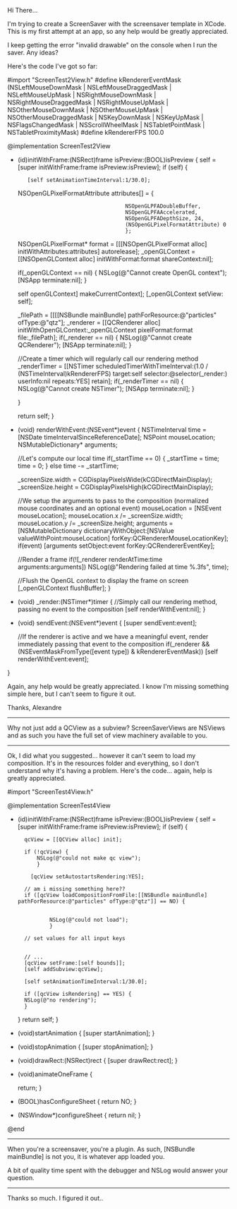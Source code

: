 

Hi There... 

I'm trying to create a ScreenSaver with the screensaver template in XCode. This is my first attempt at an app, so any help would be greatly appreciated.

I keep getting the error "invalid drawable" on the console when I run the saver. Any ideas?

Here's the code I've got so far:

    
#import "ScreenTest2View.h"
#define kRendererEventMask (NSLeftMouseDownMask | NSLeftMouseDraggedMask | NSLeftMouseUpMask | NSRightMouseDownMask | NSRightMouseDraggedMask | NSRightMouseUpMask | NSOtherMouseDownMask | NSOtherMouseUpMask | NSOtherMouseDraggedMask | NSKeyDownMask | NSKeyUpMask | NSFlagsChangedMask | NSScrollWheelMask | NSTabletPointMask | NSTabletProximityMask)
#define kRendererFPS 100.0

@implementation ScreenTest2View

- (id)initWithFrame:(NSRect)frame isPreview:(BOOL)isPreview
{
    self = [super initWithFrame:frame isPreview:isPreview];
    if (self) {
       
		 [self setAnimationTimeInterval:1/30.0];
		
		
	NSOpenGLPixelFormatAttribute	attributes[] = {
													
										NSOpenGLPFADoubleBuffer,
										NSOpenGLPFAAccelerated,
										NSOpenGLPFADepthSize, 24,
										(NSOpenGLPixelFormatAttribute) 0
										};
												
	NSOpenGLPixelFormat*			format = [[[NSOpenGLPixelFormat alloc] initWithAttributes:attributes] autorelease];
	_openGLContext = [[NSOpenGLContext alloc] initWithFormat:format shareContext:nil];
	
	if(_openGLContext == nil) {
		NSLog(@"Cannot create OpenGL context");
		[NSApp terminate:nil];
	}
	
	self openGLContext] makeCurrentContext];
    [_openGLContext setView: self];
	
	_filePath = [[[[NSBundle mainBundle] pathForResource:@"particles" ofType:@"qtz"];
	_renderer = [[QCRenderer alloc] initWithOpenGLContext:_openGLContext pixelFormat:format file:_filePath];
	if(_renderer == nil) {
		NSLog(@"Cannot create QCRenderer");
		[NSApp terminate:nil];
	}
		
	//Create a timer which will regularly call our rendering method
	_renderTimer = [[NSTimer scheduledTimerWithTimeInterval:(1.0 / (NSTimeInterval)kRendererFPS) target:self selector:@selector(_render:) userInfo:nil repeats:YES] retain];
	if(_renderTimer == nil) {
		NSLog(@"Cannot create NSTimer");
		[NSApp terminate:nil];
	}
		
	}
	
	
	
    return self;
}


- (void) renderWithEvent:(NSEvent*)event
{
	NSTimeInterval			time = [NSDate timeIntervalSinceReferenceDate];
	NSPoint					mouseLocation;
	NSMutableDictionary*	arguments;
	
	//Let's compute our local time
	if(_startTime == 0) {
		_startTime = time;
		time = 0;
	}
	else
	time -= _startTime;
	
	
	_screenSize.width = CGDisplayPixelsWide(kCGDirectMainDisplay);
	_screenSize.height = CGDisplayPixelsHigh(kCGDirectMainDisplay);
	
	//We setup the arguments to pass to the composition (normalized mouse coordinates and an optional event)
	mouseLocation = [NSEvent mouseLocation];
	mouseLocation.x /= _screenSize.width;
	mouseLocation.y /= _screenSize.height;
	arguments = [NSMutableDictionary dictionaryWithObject:[NSValue valueWithPoint:mouseLocation] forKey:QCRendererMouseLocationKey];
	if(event)
	[arguments setObject:event forKey:QCRendererEventKey];
	
	//Render a frame
	if(![_renderer renderAtTime:time arguments:arguments])
	NSLog(@"Rendering failed at time %.3fs", time);
	
	//Flush the OpenGL context to display the frame on screen
	[_openGLContext flushBuffer];
}

- (void) _render:(NSTimer*)timer
{
	//Simply call our rendering method, passing no event to the composition
	[self renderWithEvent:nil];
}

- (void) sendEvent:(NSEvent*)event
{
	[super sendEvent:event];
	
	//If the renderer is active and we have a meaningful event, render immediately passing that event to the composition
	if(_renderer && (NSEventMaskFromType([event type]) & kRendererEventMask))
	[self renderWithEvent:event];
	
	
}


Again, any help would be greatly appreciated. I know I'm missing something simple here, but I can't seem to figure it out.

Thanks,
Alexandre

----
Why not just add a QCView as a subview? ScreenSaverView<nowiki/>s are NSView<nowiki/>s and as such you have the full set of view machinery available to you.

----

Ok, I did what you suggested... however it can't seem to load my composition. It's in the resources folder and everything, so I don't understand why it's having a problem. Here's the code... again, help is greatly appreciated.

    

#import "ScreenTest4View.h"


@implementation ScreenTest4View

- (id)initWithFrame:(NSRect)frame isPreview:(BOOL)isPreview
{
    self = [super initWithFrame:frame isPreview:isPreview];
    if (self) {
		
		qcView = [[QCView alloc] init];
      
		if (!qcView) {
			NSLog(@"could not make qc view");
			}
			
		  [qcView setAutostartsRendering:YES]; 
		
		// am i missing something here??
		if ([qcView loadCompositionFromFile:[[NSBundle mainBundle] pathForResource:@"particles" ofType:@"qtz"]] == NO) {
			
			
				NSLog(@"could not load");
				}
		
		// set values for all input keys
		
		
		// ...
        [qcView setFrame:[self bounds]];
        [self addSubview:qcView];
		
        [self setAnimationTimeInterval:1/30.0];
		
		if ([qcView isRendering] == YES) {
		NSLog(@"no rendering");
		}
		
    }
    return self;
}

- (void)startAnimation
{
    [super startAnimation];
}

- (void)stopAnimation
{
    [super stopAnimation];
}

- (void)drawRect:(NSRect)rect
{
    [super drawRect:rect];
}

- (void)animateOneFrame
{
	
    return;
}

- (BOOL)hasConfigureSheet
{
    return NO;
}

- (NSWindow*)configureSheet
{
    return nil;
}

@end



----
When you're a screensaver, you're a plugin. As such,     [NSBundle mainBundle] is not you, it is whatever app loaded you.

A bit of quality time spent with the debugger and NSLog would answer your question.

----

Thanks so much. I figured it out..
